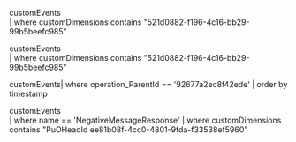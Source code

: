 customEvents  
| where customDimensions  contains "521d0882-f196-4c16-bb29-99b5beefc985"


customEvents  
| where customDimensions  contains "521d0882-f196-4c16-bb29-99b5beefc985"

customEvents| where operation_ParentId == '92677a2ec8f42ede' | order by timestamp

customEvents  
| where name == 'NegativeMessageResponse'
| where customDimensions  contains "PuOHeadId ee81b08f-4cc0-4801-9fda-f33538ef5960"